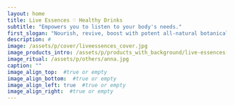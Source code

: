 ```yaml
---
layout: home
title: Live Essences ♡ Healthy Drinks
subtitle: "Empowers you to listen to your body's needs."
first_slogan: "Nourish, revive, boost with potent all-natural botanicals targeting gut health for maximum results."
description: #
image: /assets/p/cover/liveessences_cover.jpg
image_products_intro: /assets/p/products_with_background/live-essences-products.jpg
image_ritual: /assets/p/others/anna.jpg
caption: ""
image_align_top:  #true or empty
image_align_bottom:  #true or empty
image_align_left: true  #true or empty
image_align_right:  #true or empty
---
```

